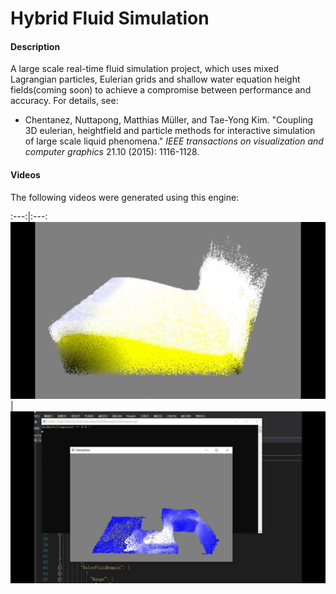 # Hybrid Fluid Simulation

#### Description
A large scale real-time fluid simulation project, which uses mixed Lagrangian particles, Eulerian grids and shallow water equation height fields(coming soon) to achieve a compromise between performance and accuracy. For details, see:

* Chentanez, Nuttapong, Matthias Müller, and Tae-Yong Kim. "Coupling 3D eulerian, heightfield and particle methods for interactive simulation of large scale liquid phenomena." *IEEE transactions on visualization and computer graphics* 21.10 (2015): 1116-1128.

#### Videos

The following videos were generated using this engine:

:---:|:---:
[![Video](https://github.com/junwei-jiang/Hybrid-Fluid-Simulation/blob/main/images/Hybrid%20Fluid%20(Particles%20and%20Grids).png)](https://www.youtube.com/watch?v=qa5ktKb7NkE) | [![Video](https://github.com/junwei-jiang/Hybrid-Fluid-Simulation/blob/main/images/Hybrid%20Fluid%20(Multiple%20dynamic%20boundaries%20for%20grids).png)](https://www.youtube.com/watch?v=7Rut2-70xjY)


